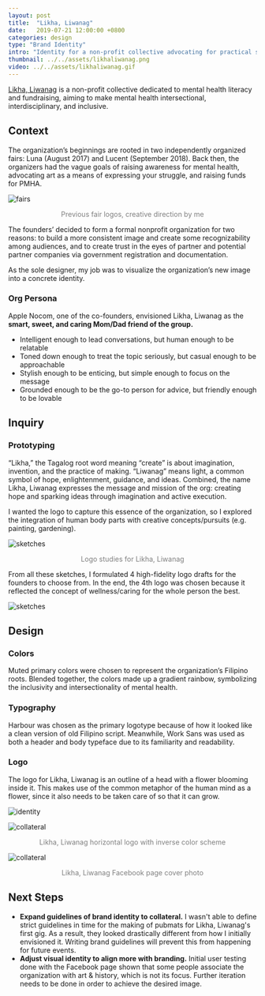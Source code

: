 ```yaml
---
layout: post
title:  "Likha, Liwanag"
date:   2019-07-21 12:00:00 +0800
categories: design
type: "Brand Identity"
intro: "Identity for a non-profit collective advocating for practical support of mental health."
thumbnail: ../../assets/likhaliwanag.png
video: ../../assets/likhaliwanag.gif
---
```

[Likha, Liwanag](https://www.facebook.com/likhaliwanag/) is a non-profit collective dedicated to mental health literacy and fundraising, aiming to make mental health intersectional, interdisciplinary, and inclusive.

## Context

The organization’s beginnings are rooted in two independently organized fairs: Luna (August 2017) and Lucent (September 2018). Back then, the organizers had the vague goals of raising awareness for mental health, advocating art as a means of expressing your struggle, and raising funds for PMHA.

![fairs](../../assets/oldfairs.png)

<p style="text-align:center;color:grey;">Previous fair logos, creative direction by me</p>

The founders’ decided to form a formal nonprofit organization for two reasons: to build a more consistent image and create some recognizability among audiences, and to create trust in the eyes of partner and potential partner companies via government registration and documentation.

As the sole designer, my job was to visualize the organization’s new image into a concrete identity.

### Org Persona

Apple Nocom, one of the co-founders, envisioned Likha, Liwanag as the **smart, sweet, and caring Mom/Dad friend of the group.**
- Intelligent enough to lead conversations, but human enough to be relatable 
- Toned down enough to treat the topic seriously, but casual enough to be approachable
- Stylish enough to be enticing, but simple enough to focus on the message
- Grounded enough to be the go-to person for advice, but friendly enough to be lovable

## Inquiry

### Prototyping 

“Likha,” the Tagalog root word meaning “create” is about imagination, invention, and the practice of making. “Liwanag” means light, a common symbol of hope, enlightenment, guidance, and ideas. Combined, the name Likha, Liwanag expresses the message and mission of the org: creating hope and sparking ideas through imagination and active execution.

I wanted the logo to capture this essence of the organization, so I explored the integration of human body parts with creative concepts/pursuits (e.g. painting, gardening).

![sketches](../../assets/llsketches.png)

<p style="text-align:center;color:grey;">Logo studies for Likha, Liwanag</p>

From all these sketches, I formulated 4 high-fidelity logo drafts for the founders to choose from. In the end, the 4th logo was chosen because it reflected the concept of wellness/caring for the whole person the best.

![sketches](../../assets/draftlogos.png)

## Design

### Colors
Muted primary colors were chosen to represent the organization’s Filipino roots. Blended together, the colors made up a gradient rainbow, symbolizing the inclusivity and intersectionality of mental health. 

### Typography
Harbour was chosen as the primary logotype because of how it looked like a clean version of old Filipino script. Meanwhile, Work Sans was used as both a header and body typeface due to its familiarity and readability.

### Logo
The logo for Likha, Liwanag is an outline of a head with a flower blooming inside it. This makes use of the common metaphor of the human mind as a flower, since it also needs to be taken care of so that it can grow.

![identity](../../assets/llfinalbranding.png)

![collateral](../../assets/llinversecoverphoto.png)

<p style="text-align:center;color:grey;">Likha, Liwanag horizontal logo with inverse color scheme</p>

![collateral](../../assets/llcoverphoto.png)

<p style="text-align:center;color:grey;">Likha, Liwanag Facebook page cover photo</p>

## Next Steps
- **Expand guidelines of brand identity to collateral.** I wasn't able to define strict guidelines in time for the making of pubmats for Likha, Liwanag's first gig. As a result, they looked drastically different from how I initially envisioned it. Writing brand guidelines will prevent this from happening for future events.
- **Adjust visual identity to align more with branding.** Initial user testing done with the Facebook page shown that some people associate the organization with art & history, which is not its focus. Further iteration needs to be done in order to achieve the desired image.


